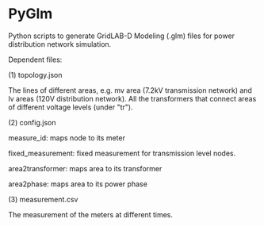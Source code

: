 # PyGlm
Python scripts to generate GridLAB-D Modeling (.glm) files for power distribution network simulation.

Dependent files:

(1) topology.json

The lines of different areas, e.g. mv area (7.2kV transmission network) and lv areas (120V distribution network).
All the transformers that connect areas of different voltage levels (under "tr"). 

(2) config.json

measure_id: maps node to its meter

fixed_measurement: fixed measurement for transmission level nodes.

area2transformer: maps area to its transformer

area2phase: maps area to its power phase

(3) measurement.csv

The measurement of the meters at different times.
